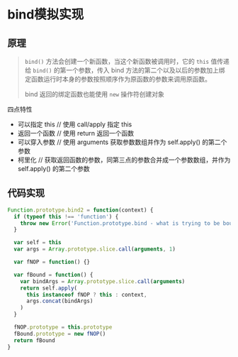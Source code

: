 # bind模拟实现

## 原理
>
> `bind()` 方法会创建一个新函数，当这个新函数被调用时，它的 `this` 值传递给 `bind()` 的第一个参数，传入 bind 方法的第二个以及以后的参数加上绑定函数运行时本身的参数按照顺序作为原函数的参数来调用原函数。
>
> bind 返回的绑定函数也能使用 `new` 操作符创建对象

四点特性

- 可以指定 this   // 使用 call/apply 指定 this
- 返回一个函数     // 使用 return 返回一个函数
- 可以穿入参数     // 使用 arguments 获取参数数组并作为 self.apply() 的第二个参数
- 柯里化          // 获取返回函数的参数，同第三点的参数合并成一个参数数组，并作为 self.apply() 的第二个参数

## 代码实现

```javascript
Function.prototype.bind2 = function(context) {
  if (typeof this !== 'function') {
    throw new Error('Function.prototype.bind - what is trying to be bound is not callable')
  }

  var self = this
  var args = Array.prototype.slice.call(arguments, 1)

  var fNOP = function() {}

  var fBound = function() {
    var bindArgs = Array.prototype.slice.call(arguments)
    return self.apply(
      this instanceof fNOP ? this : context,
      args.concat(bindArgs)
    )
  }

  fNOP.prototype = this.prototype
  fBound.prototype = new fNOP()
  return fBound
}
```
